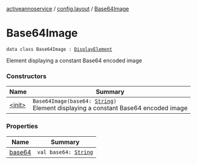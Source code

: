 [activeannoservice](../../index.md) / [config.layout](../index.md) / [Base64Image](./index.md)

# Base64Image

`data class Base64Image : `[`DisplayElement`](../-display-element.md)

Element displaying a constant Base64 encoded image

### Constructors

| Name | Summary |
|---|---|
| [&lt;init&gt;](-init-.md) | `Base64Image(base64: `[`String`](https://kotlinlang.org/api/latest/jvm/stdlib/kotlin/-string/index.html)`)`<br>Element displaying a constant Base64 encoded image |

### Properties

| Name | Summary |
|---|---|
| [base64](base64.md) | `val base64: `[`String`](https://kotlinlang.org/api/latest/jvm/stdlib/kotlin/-string/index.html) |
